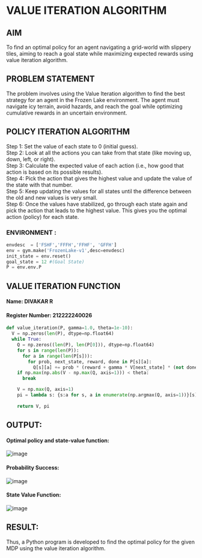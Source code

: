 # VALUE ITERATION ALGORITHM

## AIM
To find an optimal policy for an agent navigating a grid-world with slippery tiles, aiming to reach a goal state while maximizing expected rewards using value iteration algorithm.

## PROBLEM STATEMENT
The problem involves using the Value Iteration algorithm to find the best strategy for an agent in the Frozen Lake environment. The agent must navigate icy terrain, avoid hazards, and reach the goal while optimizing cumulative rewards in an uncertain environment.
## POLICY ITERATION ALGORITHM
Step 1:
Set the value of each state to 0 (initial guess).<br>
Step 2:
Look at all the actions you can take from that state (like moving up, down, left, or right).<br>
Step 3:
Calculate the expected value of each action (i.e., how good that action is based on its possible results).<br>
Step 4:
Pick the action that gives the highest value and update the value of the state with that number.<br>
Step 5:
Keep updating the values for all states until the difference between the old and new values is very small.<br>
Step 6:
Once the values have stabilized, go through each state again and pick the action that leads to the highest value. This gives you the optimal action (policy) for each state.<br>
### ENVIRONMENT : 
```python
envdesc  = ['FSHF','FFFH','FFHF', 'GFFH']
env = gym.make('FrozenLake-v1',desc=envdesc)
init_state = env.reset()
goal_state = 12 #(Goal State)
P = env.env.P
```

## VALUE ITERATION FUNCTION
#### Name: DIVAKAR R
#### Register Number: 212222240026
```python
def value_iteration(P, gamma=1.0, theta=1e-10):
  V = np.zeros(len(P), dtype=np.float64)
  while True:
    Q = np.zeros((len(P), len(P[0])), dtype=np.float64)
    for s in range(len(P)):
      for a in range(len(P[s])):
        for prob, next_state, reward, done in P[s][a]:
          Q[s][a] += prob * (reward + gamma * V[next_state] * (not done))
    if np.max(np.abs(V - np.max(Q, axis=1))) < theta:
      break

    V = np.max(Q, axis=1)
    pi = lambda s: {s:a for s, a in enumerate(np.argmax(Q, axis=1))}[s]
    
    return V, pi
```
## OUTPUT:
#### Optimal policy and state-value function:
![image](https://github.com/user-attachments/assets/a5ee048b-c831-4472-8fb7-8331777e7303)
#### Probability Success:
![image](https://github.com/user-attachments/assets/75787c42-cc5b-49ce-8bf7-712fb8cd03d8)
#### State Value Function:
![image](https://github.com/user-attachments/assets/83634541-0dff-481b-9f64-c3a4ffb438d7)


## RESULT:
Thus, a Python program is developed to find the optimal policy for the given MDP using the value iteration algorithm.
